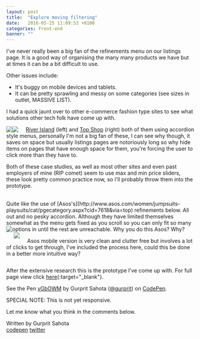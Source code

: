 ```yaml
---
layout: post
title:  "Explore moving filtering"
date:   2016-05-25 11:09:53 +0100
categories: Front-end
banner: ""
---
```

I've never really been a big fan of the refinements menu on our listings page. It is a good way of organising the many many products we have but at times it can be a bit difficult to use.

Other issues include:

* It's buggy on mobile devices and tablets.
* It can be pretty sprawling and messy on some categories (see sizes in outlet, MASSIVE LIST).


<!--more-->

I had a quick jaunt over to other e-commerce fashion type sites to see what solutions other tech folk have come up with.

<img src="/post-img/riverisland-refinements.png" style="float: left;">

<img src="/post-img/topshop-refinements.png" style="float: left; padding: 0 20px 0 0;">

[River Island](http://www.riverisland.com/women/dresses/_/N-7zk?icid=mu/women/dresses) (left) and [Top Shop](http://www.topshop.com/en/tsuk/category/clothing-427/dresses-442/N-85cZdgl?Nf=nowPrice%7CBTWN%2B65.0%2B145.0&No=0&Nrpp=20&siteId=%2F12556) (right) both of them using accordion style menus, personally I'm not a big fan of these, I can see why though, it saves on space but usually listings pages are notoriously long so why hide items on pages that have enough space for them, you're forcing the user to click more than they have to.

Both of these case studies, as well as most other sites and even past employers of mine (RIP comet) seem to use max and min price sliders, these look pretty common practice now, so I'll probably throw them into the prototype.

<div style="clear:both;"></div>
<br>
Quite like the use of [Asos's](http://www.asos.com/women/jumpsuits-playsuits/cat/pgecategory.aspx?cid=7618&via=top) refinements below. All out and no pesky accordion. Although they have limited themselves somewhat as the menu gets fixed as you scroll so you can only fit so many options in until the rest are unreachable. Why you do this Asos? Why?

<img src="/post-img/asos-refinements.png" style="float: left;">

<img src="/post-img/asos-mobile-refinements.png" style="float: left;  left; padding: 0 20px;">

Asos mobile version is very clean and clutter free but involves a lot of clicks to get through, I've included the process here, could this be done in a better more intuitive way?

<div style="clear:both;"></div>

After the extensive research this is the prototype I've come up with. For full page view click [here](http://codepen.io/gurprit/full/vGbOWM/){:target="_blank"}.

<p data-height="300" data-theme-id="19927" data-slug-hash="vGbOWM" data-default-tab="result" data-user="gurprit" data-embed-version="2" class="codepen">See the Pen <a href="http://codepen.io/gurprit/pen/vGbOWM/">vGbOWM</a> by Gurprit Sahota (<a href="http://codepen.io/gurprit">@gurprit</a>) on <a href="http://codepen.io">CodePen</a>.</p>
<script async src="//assets.codepen.io/assets/embed/ei.js"></script>

SPECIAL NOTE: This is not yet responsive.

Let me know what you think in the comments below.

Written by Gurprit Sahota<br>[codepen](http://codepen.io/gurprit/) [twitter](https://twitter.com/gups)

